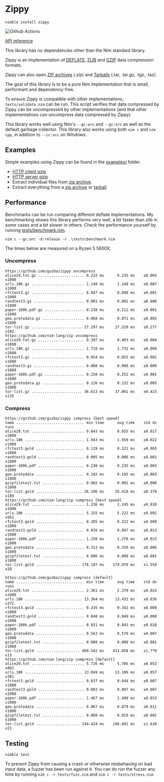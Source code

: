 # Zippy

`nimble install zippy`

![Github Actions](https://github.com/treeform/zippy/workflows/Github%20Actions/badge.svg)

[API reference](https://nimdocs.com/treeform/zippy)

This library has no dependencies other than the Nim standard library.

Zippy is an implementation of [DEFLATE](https://tools.ietf.org/html/rfc1951), [ZLIB](https://tools.ietf.org/html/rfc1950) and [GZIP](https://tools.ietf.org/html/rfc1952) data compression formats.

Zippy can also open [ZIP archives](https://en.wikipedia.org/wiki/Zip_(file_format)) (.zip) and [Tarballs](https://en.wikipedia.org/wiki/Tar_(computing)) (.tar, .tar.gz, .tgz, .taz).

The goal of this library is to be a pure Nim implementation that is small, performant and dependency-free.

To ensure Zippy is compatible with other implementations, `tests/validate.nim` can be run. This script verifies that data compressed by Zippy can be uncompressed by other implementations (and that other implementations can uncompress data compressed by Zippy).

This library works well using Nim's `--gc:arc` and `--gc:orc` as well as the default garbage collector. This library also works using both `nim c` and `nim cpp`, in addition to `--cc:vcc` on Windows.

## Examples

Simple examples using Zippy can be found in the [examples/](https://github.com/guzba/zippy/blob/master/examples) folder.

* [HTTP client gzip](https://github.com/guzba/zippy/blob/master/examples/http_client.nim)
* [HTTP server gzip](https://github.com/guzba/zippy/blob/master/examples/http_server.nim)
* Extract individual files from [zip archive](https://github.com/guzba/zippy/blob/master/examples/ziparchive_explore.nim).
* Extract everything from a [zip archive](https://github.com/guzba/zippy/blob/master/examples/ziparchive_extract.nim) or [tarball](https://github.com/guzba/zippy/blob/master/examples/tarball_extract.nim)

## Performance

Benchmarks can be run comparing different deflate implementations. My benchmarking shows this library performs very well, a bit faster than zlib in some cases and a bit slower in others. Check the performance yourself by running [tests/benchmark.nim](https://github.com/guzba/zippy/blob/master/tests/benchmark.nim).

`nim c --gc:arc -d:release -r .\tests\benchmark.nim`

The times below are measured on a Ryzen 5 5600X.

### Uncompress

```
https://github.com/guzba/zippy uncompress
alice29.txt.gz ..................... 0.233 ms      0.235 ms    ±0.003  x1000
urls.10K.gz ........................ 1.140 ms      1.148 ms    ±0.007  x1000
rfctest3.gz ........................ 0.047 ms      0.048 ms    ±0.001  x1000
randtest3.gz ....................... 0.001 ms      0.001 ms    ±0.000  x1000
paper-100k.pdf.gz .................. 0.210 ms      0.212 ms    ±0.001  x1000
geo.protodata.gz ................... 0.068 ms      0.071 ms    ±0.002  x1000
tor-list.gz ....................... 27.297 ms     27.520 ms    ±0.277   x182
https://github.com/nim-lang/zip uncompress
alice29.txt.gz ..................... 0.397 ms      0.403 ms    ±0.004  x1000
urls.10K.gz ........................ 1.719 ms      1.731 ms    ±0.009  x1000
rfctest3.gz ........................ 0.054 ms      0.055 ms    ±0.002  x1000
randtest3.gz ....................... 0.008 ms      0.008 ms    ±0.000  x1000
paper-100k.pdf.gz .................. 0.250 ms      0.252 ms    ±0.001  x1000
geo.protodata.gz ................... 0.126 ms      0.132 ms    ±0.005  x1000
tor-list.gz ....................... 36.613 ms     37.061 ms    ±0.423   x135
```

### Compress

```
https://github.com/guzba/zippy compress [best speed]
name ............................... min time      avg time    std dv   runs
alice29.txt ........................ 0.643 ms      0.655 ms    ±0.017  x1000
urls.10K ........................... 1.943 ms      1.959 ms    ±0.022  x1000
rfctest3.gold ...................... 0.119 ms      0.121 ms    ±0.003  x1000
randtest3.gold ..................... 0.005 ms      0.006 ms    ±0.001  x1000
paper-100k.pdf ..................... 0.230 ms      0.235 ms    ±0.003  x1000
geo.protodata ...................... 0.192 ms      0.195 ms    ±0.003  x1000
gzipfiletest.txt ................... 0.002 ms      0.002 ms    ±0.000  x1000
tor-list.gold ..................... 26.106 ms     26.418 ms    ±0.370   x189
https://github.com/nim-lang/zip compress [best speed]
alice29.txt ........................ 1.236 ms      1.245 ms    ±0.010  x1000
urls.10K ........................... 5.155 ms      5.222 ms    ±0.092   x952
rfctest3.gold ...................... 0.205 ms      0.232 ms    ±0.009  x1000
randtest3.gold ..................... 0.076 ms      0.097 ms    ±0.013  x1000
paper-100k.pdf ..................... 1.250 ms      1.276 ms    ±0.023  x1000
geo.protodata ...................... 0.313 ms      0.320 ms    ±0.006  x1000
gzipfiletest.txt ................... 0.006 ms      0.008 ms    ±0.001  x1000
tor-list.gold .................... 178.197 ms    179.970 ms    ±1.559    x28

https://github.com/guzba/zippy compress [default]
name ............................... min time      avg time    std dv   runs
alice29.txt ........................ 2.361 ms      2.379 ms    ±0.024  x1000
urls.10K .......................... 13.364 ms     13.432 ms    ±0.036   x372
rfctest3.gold ...................... 0.335 ms      0.342 ms    ±0.009  x1000
randtest3.gold ..................... 0.048 ms      0.049 ms    ±0.000  x1000
paper-100k.pdf ..................... 0.831 ms      0.843 ms    ±0.010  x1000
geo.protodata ...................... 0.563 ms      0.570 ms    ±0.007  x1000
gzipfiletest.txt ................... 0.008 ms      0.008 ms    ±0.001  x1000
tor-list.gold .................... 409.542 ms    411.858 ms    ±1.779    x13
https://github.com/nim-lang/zip compress [default]
alice29.txt ........................ 5.726 ms      5.766 ms    ±0.053   x862
urls.10K .......................... 13.049 ms     13.106 ms    ±0.057   x381
rfctest3.gold ...................... 0.637 ms      0.644 ms    ±0.007  x1000
randtest3.gold ..................... 0.083 ms      0.087 ms    ±0.007  x1000
paper-100k.pdf ..................... 1.467 ms      1.490 ms    ±0.023  x1000
geo.protodata ...................... 0.867 ms      0.879 ms    ±0.011  x1000
gzipfiletest.txt ................... 0.009 ms      0.010 ms    ±0.001  x1000
tor-list.gold .................... 244.424 ms    246.601 ms    ±1.630    x21
```

## Testing

`nimble test`

To prevent Zippy from causing a crash or otherwise misbehaving on bad input data, a fuzzer has been run against it. You can do run the fuzzer any time by running `nim c -r tests/fuzz.nim` and `nim c -r tests/stress.nim`
